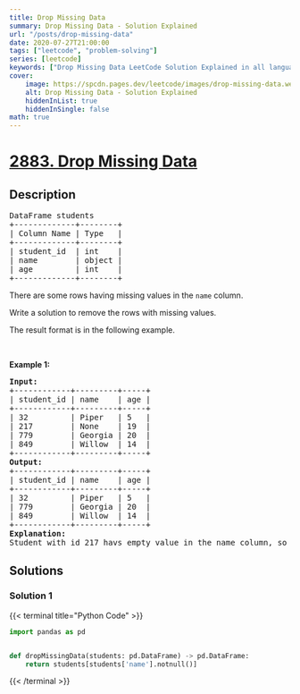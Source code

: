 ```yaml
---
title: Drop Missing Data
summary: Drop Missing Data - Solution Explained
url: "/posts/drop-missing-data"
date: 2020-07-27T21:00:00
tags: ["leetcode", "problem-solving"]
series: [leetcode]
keywords: ["Drop Missing Data LeetCode Solution Explained in all languages", "2883", "leetcode question 2883", "Drop Missing Data", "LeetCode", "leetcode solution in Python3 C++ Java Go PHP Ruby Swift TypeScript Rust C# JavaScript C", "GeeksforGeeks", "InterviewBit", "Coding Ninjas", "HackerRank", "HackerEarth", "CodeChef", "TopCoder", "AlgoExpert", "freeCodeCamp", "Codeforces", "GitHub", "AtCoder", "Samir Paul"]
cover:
    image: https://spcdn.pages.dev/leetcode/images/drop-missing-data.webp
    alt: Drop Missing Data - Solution Explained
    hiddenInList: true
    hiddenInSingle: false
math: true
---
```



# [2883. Drop Missing Data](https://leetcode.com/problems/drop-missing-data)


## Description

<pre>
DataFrame students
+-------------+--------+
| Column Name | Type   |
+-------------+--------+
| student_id  | int    |
| name        | object |
| age         | int    |
+-------------+--------+
</pre>

<p>There are some rows having missing values in the <code>name</code> column.</p>

<p>Write a solution to remove the rows with missing values.</p>

<p>The result format is in the following example.</p>

<p>&nbsp;</p>
<p><strong class="example">Example 1:</strong></p>

<pre>
<strong>Input:
</strong>+------------+---------+-----+
| student_id | name    | age |
+------------+---------+-----+
| 32         | Piper   | 5   |
| 217        | None    | 19  |
| 779        | Georgia | 20  |
| 849        | Willow  | 14  |
+------------+---------+-----+
<strong>Output:
</strong>+------------+---------+-----+
| student_id | name    | age |
+------------+---------+-----+
| 32         | Piper   | 5   |
| 779        | Georgia | 20  | 
| 849        | Willow  | 14  | 
+------------+---------+-----+
<strong>Explanation:</strong> 
Student with id 217 havs empty value in the name column, so it will be removed.</pre>

## Solutions

### Solution 1

<!-- tabs:start -->

{{< terminal title="Python Code" >}}
```python
import pandas as pd


def dropMissingData(students: pd.DataFrame) -> pd.DataFrame:
    return students[students['name'].notnull()]
```
{{< /terminal >}}

<!-- tabs:end -->

<!-- end -->
